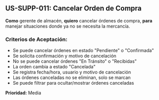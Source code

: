 ## US-SUPP-011: Cancelar Orden de Compra
**Como** gerente de almacén,
**quiero** cancelar órdenes de compra,
**para** manejar situaciones donde ya no se necesita la mercancía.

### Criterios de Aceptación:
- Se puede cancelar órdenes en estado "Pendiente" o "Confirmada"
- Se solicita confirmación y motivo de cancelación
- No se puede cancelar órdenes "En Tránsito" o "Recibidas"
- La orden cambia a estado "Cancelada"
- Se registra fecha/hora, usuario y motivo de cancelación
- Las órdenes canceladas no se eliminan, solo se marcan
- Se puede filtrar para ocultar/mostrar órdenes canceladas

**Prioridad:** Media
